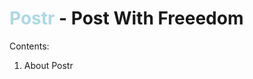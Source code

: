# <span style="color:lightblue">Postr</span> - Post With Freeedom


Contents:
<ol>
  <li>About Postr</li>
 </ol>




